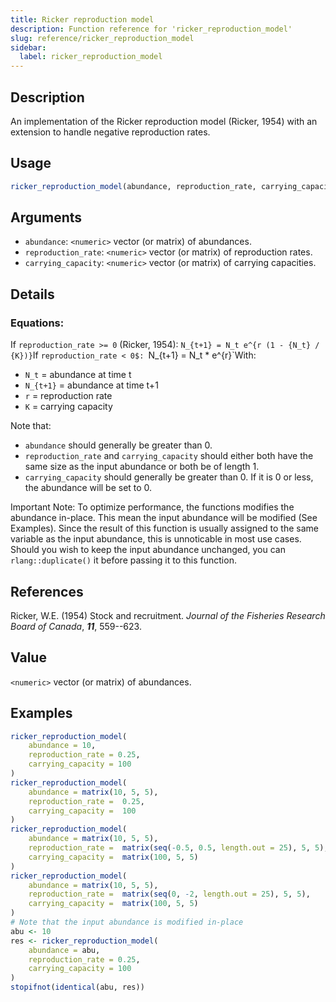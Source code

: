```yaml
---
title: Ricker reproduction model
description: Function reference for 'ricker_reproduction_model'
slug: reference/ricker_reproduction_model
sidebar:
  label: ricker_reproduction_model
---
```


## Description

An implementation of the Ricker reproduction model (Ricker, 1954) with
an extension to handle negative reproduction rates.

## Usage

```r
ricker_reproduction_model(abundance, reproduction_rate, carrying_capacity)
```

## Arguments

* `abundance`: `<numeric>` vector (or matrix) of abundances.
* `reproduction_rate`: `<numeric>` vector (or matrix) of reproduction rates.
* `carrying_capacity`: `<numeric>` vector (or matrix) of carrying capacities.

## Details

### Equations:

If `reproduction_rate >= 0` (Ricker, 1954):
`N_{t+1} = N_t e^{r (1 - {N_t} / {K})}`If `reproduction_rate < 0$:
`N_{t+1} = N_t * e^{r}`With:

* `N_t` = abundance at time t
* `N_{t+1}` = abundance at time t+1
* `r` = reproduction rate
* `K` = carrying capacity

Note that:

* `abundance` should generally be greater than 0.
* `reproduction_rate` and  `carrying_capacity` should either both have the same size as the input abundance or both be of length 1.
* `carrying_capacity` should generally be greater than 0. If it is 0 or less, the abundance will be set to 0.

Important Note:
To optimize performance, the functions modifies the abundance in-place.
This mean the input abundance will be modified (See Examples).
Since the result of this function is usually assigned to the same variable as the input abundance, this is unnoticable in most use cases.
Should you wish to keep the input abundance unchanged, you can `rlang::duplicate()` it before passing it to this function.

## References

Ricker, W.E. (1954) Stock and recruitment.
*Journal of the Fisheries Research Board of Canada*, ***11***, 559--623.

## Value

`<numeric>` vector (or matrix) of abundances.

## Examples

```r
ricker_reproduction_model(
    abundance = 10,
    reproduction_rate = 0.25,
    carrying_capacity = 100
)
ricker_reproduction_model(
    abundance = matrix(10, 5, 5),
    reproduction_rate =  0.25,
    carrying_capacity =  100
)
ricker_reproduction_model(
    abundance = matrix(10, 5, 5),
    reproduction_rate =  matrix(seq(-0.5, 0.5, length.out = 25), 5, 5),
    carrying_capacity =  matrix(100, 5, 5)
)
ricker_reproduction_model(
    abundance = matrix(10, 5, 5),
    reproduction_rate =  matrix(seq(0, -2, length.out = 25), 5, 5),
    carrying_capacity =  matrix(100, 5, 5)
)
# Note that the input abundance is modified in-place
abu <- 10
res <- ricker_reproduction_model(
    abundance = abu,
    reproduction_rate = 0.25,
    carrying_capacity = 100
)
stopifnot(identical(abu, res))
```

